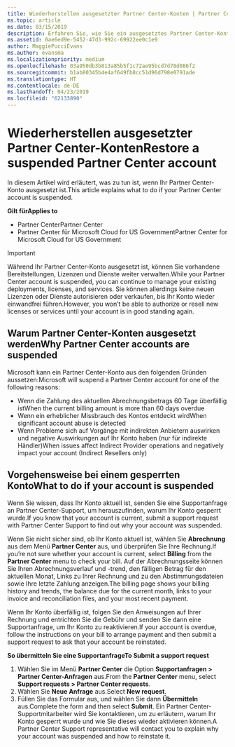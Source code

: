 ```yaml
---
title: Wiederherstellen ausgesetzter Partner Center-Konten | Partner Center
ms.topic: article
ms.date: 03/15/2019
description: Erfahren Sie, wie Sie ein ausgesetztes Partner Center-Konto wiederherstellen, warum Partner Center-Konten ausgesetzt werden, und wie Sie Ihr Konto verwenden können, während es ausgesetzt ist.
ms.assetid: 0ae6ed9e-5452-47d3-992c-69922ee0c1e9
author: MaggiePucciEvans
ms.author: evansma
ms.localizationpriority: medium
ms.openlocfilehash: 03a950db3b813a85b5f1c72ae95bcd7d78d086f2
ms.sourcegitcommit: b1ab80345b4e4af649fb8cc51d96d798e0791ade
ms.translationtype: HT
ms.contentlocale: de-DE
ms.lasthandoff: 04/23/2019
ms.locfileid: "62133890"
---
```

# <a name="restore-a-suspended-partner-center-account"></a><span data-ttu-id="d34cc-103">Wiederherstellen ausgesetzter Partner Center-Konten</span><span class="sxs-lookup"><span data-stu-id="d34cc-103">Restore a suspended Partner Center account</span></span>

<span data-ttu-id="d34cc-104">In diesem Artikel wird erläutert, was zu tun ist, wenn Ihr Partner Center-Konto ausgesetzt ist.</span><span class="sxs-lookup"><span data-stu-id="d34cc-104">This article explains what to do if your Partner Center account is suspended.</span></span>

<span data-ttu-id="d34cc-105">**Gilt für**</span><span class="sxs-lookup"><span data-stu-id="d34cc-105">**Applies to**</span></span>

-  <span data-ttu-id="d34cc-106">Partner Center</span><span class="sxs-lookup"><span data-stu-id="d34cc-106">Partner Center</span></span>
-  <span data-ttu-id="d34cc-107">Partner Center für Microsoft Cloud for US Government</span><span class="sxs-lookup"><span data-stu-id="d34cc-107">Partner Center for Microsoft Cloud for US Government</span></span>


> [!IMPORTANT]  
> <span data-ttu-id="d34cc-108">Während Ihr Partner Center-Konto ausgesetzt ist, können Sie vorhandene Bereitstellungen, Lizenzen und Dienste weiter verwalten.</span><span class="sxs-lookup"><span data-stu-id="d34cc-108">While your Partner Center account is suspended, you can continue to manage your existing deployments, licenses, and services.</span></span> <span data-ttu-id="d34cc-109">Sie können allerdings keine neuen Lizenzen oder Dienste autorisieren oder verkaufen, bis Ihr Konto wieder einwandfrei führen.</span><span class="sxs-lookup"><span data-stu-id="d34cc-109">However, you won’t be able to authorize or resell new licenses or services until your account is in good standing again.</span></span>

## <a name="why-partner-center-accounts-are-suspended"></a><span data-ttu-id="d34cc-110">Warum Partner Center-Konten ausgesetzt werden</span><span class="sxs-lookup"><span data-stu-id="d34cc-110">Why Partner Center accounts are suspended</span></span>

<span data-ttu-id="d34cc-111">Microsoft kann ein Partner Center-Konto aus den folgenden Gründen aussetzen:</span><span class="sxs-lookup"><span data-stu-id="d34cc-111">Microsoft will suspend a Partner Center account for one of the following reasons:</span></span>

- <span data-ttu-id="d34cc-112">Wenn die Zahlung des aktuellen Abrechnungsbetrags 60 Tage überfällig ist</span><span class="sxs-lookup"><span data-stu-id="d34cc-112">When the current billing amount is more than 60 days overdue</span></span> 
- <span data-ttu-id="d34cc-113">Wenn ein erheblicher Missbrauch des Kontos entdeckt wird</span><span class="sxs-lookup"><span data-stu-id="d34cc-113">When significant account abuse is detected</span></span>
- <span data-ttu-id="d34cc-114">Wenn Probleme sich auf Vorgänge mit indirekten Anbietern auswirken und negative Auswirkungen auf Ihr Konto haben (nur für indirekte Händler)</span><span class="sxs-lookup"><span data-stu-id="d34cc-114">When issues affect Indirect Provider operations and negatively impact your account (Indirect Resellers only)</span></span>

## <a name="what-to-do-if-your-account-is-suspended"></a><span data-ttu-id="d34cc-115">Vorgehensweise bei einem gesperrten Konto</span><span class="sxs-lookup"><span data-stu-id="d34cc-115">What to do if your account is suspended</span></span>

<span data-ttu-id="d34cc-116">Wenn Sie wissen, dass Ihr Konto aktuell ist, senden Sie eine Supportanfrage an Partner Center-Support, um herauszufinden, warum Ihr Konto gesperrt wurde.</span><span class="sxs-lookup"><span data-stu-id="d34cc-116">If you know that your account is current, submit a support request with Partner Center Support to find out why your account was suspended.</span></span> 

<span data-ttu-id="d34cc-117">Wenn Sie nicht sicher sind, ob Ihr Konto aktuell ist, wählen Sie **Abrechnung** aus dem Menü **Partner Center** aus, und überprüfen Sie Ihre Rechnung.</span><span class="sxs-lookup"><span data-stu-id="d34cc-117">If you’re not sure whether your account is current, select **Billing** from the **Partner Center** menu to check your bill.</span></span> <span data-ttu-id="d34cc-118">Auf der Abrechnungsseite können Sie Ihren Abrechnungsverlauf und -trend, den fälligen Betrag für den aktuellen Monat, Links zu Ihrer Rechnung und zu den Abstimmungsdateien sowie Ihre letzte Zahlung anzeigen.</span><span class="sxs-lookup"><span data-stu-id="d34cc-118">The billing page shows your billing history and trends, the balance due for the current month, links to your invoice and reconciliation files, and your most recent payment.</span></span>

<span data-ttu-id="d34cc-119">Wenn Ihr Konto überfällig ist, folgen Sie den Anweisungen auf Ihrer Rechnung und entrichten Sie die Gebühr und senden Sie dann eine Supportanfrage, um Ihr Konto zu reaktivieren.</span><span class="sxs-lookup"><span data-stu-id="d34cc-119">If your account is overdue, follow the instructions on your bill to arrange payment and then submit a support request to ask that your account be reinstated.</span></span> 

<span data-ttu-id="d34cc-120">**So übermitteln Sie eine Supportanfrage**</span><span class="sxs-lookup"><span data-stu-id="d34cc-120">**To Submit a support request**</span></span>

1.  <span data-ttu-id="d34cc-121">Wählen Sie im Menü **Partner Center** die Option **Supportanfragen > Partner Center-Anfragen** aus.</span><span class="sxs-lookup"><span data-stu-id="d34cc-121">From the **Partner Center** menu, select **Support requests > Partner Center requests**.</span></span>
2.  <span data-ttu-id="d34cc-122">Wählen Sie **Neue Anfrage** aus.</span><span class="sxs-lookup"><span data-stu-id="d34cc-122">Select **New request**.</span></span> 
3.  <span data-ttu-id="d34cc-123">Füllen Sie das Formular aus, und wählen Sie dann **Übermitteln** aus.</span><span class="sxs-lookup"><span data-stu-id="d34cc-123">Complete the form and then select **Submit**.</span></span> <span data-ttu-id="d34cc-124">Ein Partner Center-Supportmitarbeiter wird Sie kontaktieren, um zu erläutern, warum Ihr Konto gesperrt wurde und wie Sie dieses wieder aktivieren können.</span><span class="sxs-lookup"><span data-stu-id="d34cc-124">A Partner Center Support representative will contact you to explain why your account was suspended and how to reinstate it.</span></span>



